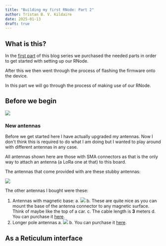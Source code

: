 ```yaml
---
title: "Building my first RNode: Part 2"
author: Tristan B. V. Kildaire
date: 2025-01-13
draft: true
---
```


## What is this?

In the [first part](/building_my_first_rnode) of this blog series we purchased the needed parts in order to get started with setting up our RNode.

After this we then went through the process of flashing the firmware onto the device.

In this part we will go through the process of making use of our RNode.

## Before we begin

![](jewish_man.jpeg)

### New antennas

Before we get started here I have actually upgraded my antennas. Now I don't think this is required to do what I am doing but I wanted to play around with different antennas in any case.

All antennas shown here are those with SMA connectors as that is the only way to attach an antenna (a LoRa one at that) to this board.

The antennas that come provided with are these stubby antennas:

![](stubby.jpeg)

The other antennas I bought were these:

1. Antennas with magnetic base:
    a. ![](mag_base.jpeg)
    b. These are quite nice as you can mount the base of the antenna connector to any magnetic surface. Think of maybe like the top of a car.
    c. The cable length is **3** meters
    d. You can purchase it [here](https://www.robotics.org.za/communication-wireless-Industrial/antenna-866mhz/YN-868MHZ-5DBI).
2. Longer pole antennas
    a. ![](long_boys_god_i_hate_sars_fuck_sars.jpeg)
    b. You can purchase it [here](https://www.robotics.org.za/communication-wireless-Industrial/antenna-866mhz/YN-868MHZ-5DBI).

## As a Reticulum interface
